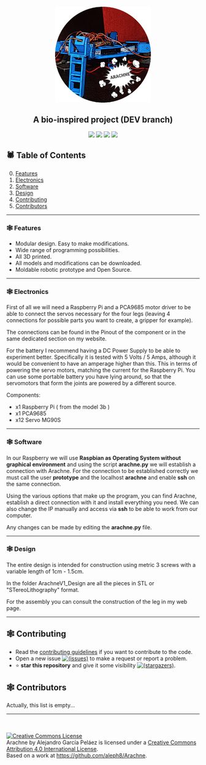 
<p align="center"><a href="https://www.alejandrogp.com/laboratory/arachne"><img hspace="15" width="250" height="250" src="https://github.com/aleph8/aleph8/blob/main/logos/arachnelogo.png?raw=true"></a></p>

<h2 align="center"> A bio-inspired project (DEV branch) </h2>

<p align="center"><img src="https://img.shields.io/badge/Python-00599C?style=flat-square&logo=python"> <img src="https://img.shields.io/badge/version-v1.0-informational?style=flat-square"/> <img src="https://img.shields.io/badge/project-documented-success?style=flat-square"/></a> <a href="LICENSE"><img src="https://img.shields.io/badge/license-Creative Commons 4.0-informational?style=flat-square"/></a></p>

## :spider: Table of Contents
0. [Features](#spider_web-features)
1. [Electronics](#spider_web-electronics)
2. [Software](#spider_web-software)
3. [Design](#spider_web-design)
4. [Contributing](#spider_web-contributing)
5. [Contributors](#spider_web-contributors)

***

### :spider_web: Features

+ Modular design. Easy to make modifications.
+ Wide range of programming possibilities.
+ All 3D printed.
+ All models and modifications can be downloaded.
+ Moldable robotic prototype and Open Source.

***

### :spider_web: Electronics 

First of all we will need a Raspberry Pi and a PCA9685 motor driver to be able to connect the servos necessary for the four legs (leaving 4 connections for possible parts you want to create, a gripper for example).

The connections can be found in the Pinout of the component or in the same dedicated section on my website.

For the battery I recommend having a DC Power Supply to be able to experiment better. Specifically it is tested with 5 Volts / 5 Amps, although it would be convenient to have an amperage higher than this. This in terms of powering the servo motors, matching the current for the Raspberry Pi. You can use some portable battery you have lying around, so that the servomotors that form the joints are powered by a different source.

Components:

+ x1 Raspberry Pi ( from the model 3b )
+ x1 PCA9685
+ x12 Servo MG90S

***

### :spider_web: Software

In our Raspberry we will use **Raspbian as Operating System without graphical environment** and using the script **arachne.py** we will establish a connection with Arachne. For the connection to be established correctly we must call the user **prototype** and the localhost **arachne** and enable **ssh** on the same connection.

Using the various options that make up the program, you can find Arachne, establish a direct connection with it and install everything you need. We can also change the IP manually and access via **ssh** to be able to work from our computer.

Any changes can be made by editing the **arachne.py** file.

***

### :spider_web: Design

The entire design is intended for construction using metric 3 screws with a variable length of 1cm - 1.5cm.

In the folder ArachneV1_Design are all the pieces in STL or "STereoLithography" format. 

For the assembly you can consult the construction of the leg in my web page.

***

## :spider_web: Contributing

- Read the [contributing guidelines](CONTRIBUTING.md) if you want to contribute to the code.
- Open a new issue [![(issues)](https://img.shields.io/github/issues/aleph8/Arachne?logo=github&style=social)](https://github.com/MiguelMJ/Arachne/issues/new) to make a request or report a problem.
- :star:  **star this repository** and give it some visibility [![(stargazers)](https://img.shields.io/github/stars/aleph8/Arachne?style=social)](https://github.com/aleph8/Arachne/stargazers).

## :spider_web: Contributors
Actually, this list is empty...

***

<br><br>
<a rel="license" href="http://creativecommons.org/licenses/by/4.0/"><img alt="Creative Commons License" style="border-width:0" src="https://i.creativecommons.org/l/by/4.0/88x31.png" /></a><br /><span xmlns:dct="http://purl.org/dc/terms/" property="dct:title">Arachne</span> by <span xmlns:cc="http://creativecommons.org/ns#" property="cc:attributionName">Alejandro García Peláez</span> is licensed under a <a rel="license" href="http://creativecommons.org/licenses/by/4.0/">Creative Commons Attribution 4.0 International License</a>.<br />Based on a work at <a xmlns:dct="http://purl.org/dc/terms/" href="https://github.com/aleph8/Arachne" rel="dct:source">https://github.com/aleph8/Arachne</a>.
